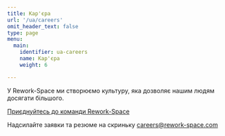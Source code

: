 ```yaml
---
title: Кар'єра
url: '/ua/careers'
omit_header_text: false
type: page
menu:
  main:
    identifier: ua-careers
    name: Кар'єра
    weight: 6

---
```


У Rework-Space ми створюємо культуру, яка дозволяє нашим людям досягати більшого.

[Приєднуйтесь до команди Rework-Space](https://ua.rework-space.com/careers#h.kco3zfms5hv6)

Надсилайте заявки та резюме на скриньку careers@rework-space.com
